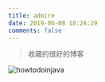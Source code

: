 ```yaml
---
title: admire
date: 2019-06-08 18:24:29
comments: false
---
```



> 收藏的很好的博客

![howtodoinjava](https://howtodoinjava.com/)